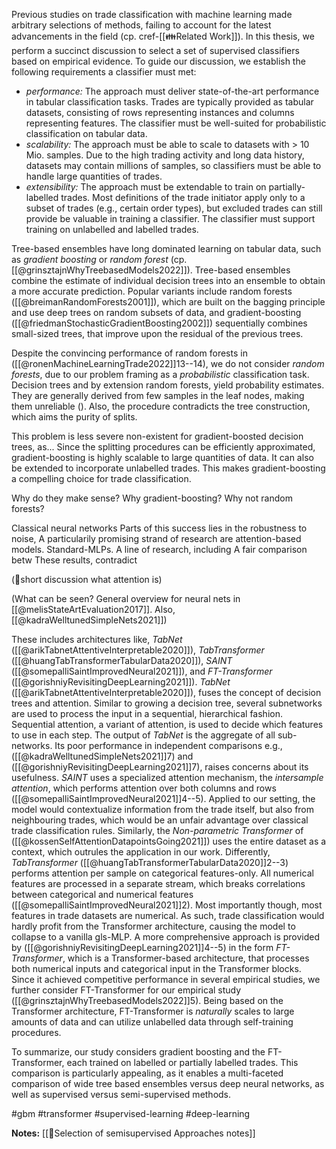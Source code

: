 Previous studies on trade classification with machine learning made arbitrary selections of methods, failing to account for the latest advancements in the field (cp. cref-[[👪Related Work]]).  In this thesis, we perform a succinct discussion to select a set of supervised classifiers based on empirical evidence. To guide our discussion, we establish the following requirements a classifier must met:
-  *performance:* The approach must deliver state-of-the-art performance in tabular classification tasks. Trades are typically provided as tabular datasets, consisting of rows representing instances and columns representing features. The classifier must be well-suited for probabilistic classification on tabular data.
-  *scalability:* The approach must be able to scale to datasets with $>$ 10 Mio. samples. Due to the high trading activity and long data history, datasets may contain millions of samples, so classifiers must be able to handle large quantities of trades.
- *extensibility:* The approach must be extendable to train on partially-labelled trades. Most definitions of the trade initiator apply only to a subset of trades (e.g., certain order types), but excluded trades can still provide be valuable in training a classifier. The classifier must support training on unlabelled and labelled trades.

Tree-based ensembles have long dominated learning on tabular data, such as *gradient boosting* or *random forest* (cp.[[@grinsztajnWhyTreebasedModels2022]]). Tree-based ensembles combine the estimate of individual decision trees into an ensemble to obtain a more accurate prediction. Popular variants include random forests ([[@breimanRandomForests2001]]), which are built on the bagging principle and use deep trees on random subsets of data, and gradient-boosting ([[@friedmanStochasticGradientBoosting2002]]) sequentially combines small-sized trees, that improve upon the residual of the previous trees.

Despite the convincing performance of random forests in ([[@ronenMachineLearningTrade2022]]13--14), we do not consider *random forests*, due to our problem framing as a *probabilistic* classification task. Decision trees and by extension random forests, yield probability estimates. They are generally derived from few samples in the leaf nodes, making them unreliable (). Also, the procedure contradicts the tree construction, which aims the purity of splits. 

This problem is less severe non-existent for gradient-boosted decision trees, as... Since the splitting procedures can be efficiently approximated, gradient-boosting is highly scalable to large quantities of data. It can also be extended to incorporate unlabelled trades. This makes gradient-boosting a compelling choice for trade classification. 

Why do they make sense?
Why gradient-boosting? Why not random forests?

Classical neural networks 
Parts of this success lies in the robustness to noise, 
A particularily promising strand of research are attention-based models.
Standard-MLPs. 
A line of research, including 
A fair comparison betw
These results, contradict 

(🚧short discussion what attention is)

(What can be seen? General overview for neural nets in [[@melisStateArtEvaluation2017]]. Also, [[@kadraWelltunedSimpleNets2021]])

These includes architectures like, *TabNet* ([[@arikTabnetAttentiveInterpretable2020]]), *TabTransformer* ([[@huangTabTransformerTabularData2020]]), *SAINT* ([[@somepalliSaintImprovedNeural2021]]), and *FT-Transformer* ([[@gorishniyRevisitingDeepLearning2021]]). *TabNet* ([[@arikTabnetAttentiveInterpretable2020]]), fuses the concept of decision trees and attention. Similar to growing a decision tree, several subnetworks are used to process the input in a sequential, hierarchical fashion. Sequential attention, a variant of attention, is used to decide which features to use in each step. The output of *TabNet* is the aggregate of all sub-networks. Its poor performance in independent comparisons e.g., ([[@kadraWelltunedSimpleNets2021]]7) and ([[@gorishniyRevisitingDeepLearning2021]]7), raises concerns about its usefulness. *SAINT* uses a specialized attention mechanism, the *intersample attention*, which performs attention over both columns and rows ([[@somepalliSaintImprovedNeural2021]]4--5). Applied to our setting, the model would contextualize information from the trade itself, but also from neighbouring trades, which would be an unfair advantage over classical trade classification rules. Similarly, the *Non-parametric Transformer* of ([[@kossenSelfAttentionDatapointsGoing2021]]) uses the entire dataset as a context, which outrules the application in our work. Differently, *TabTransformer* ([[@huangTabTransformerTabularData2020]]2--3) performs attention per sample on categorical features-only. All numerical features are processed in a separate stream, which breaks correlations between categorical and numerical features ([[@somepalliSaintImprovedNeural2021]]2). Most importantly though, most features in trade datasets are numerical. As such, trade classification would hardly profit from the Transformer architecture, causing the model to collapse to a vanilla gls-MLP. A more comprehensive approach is provided by ([[@gorishniyRevisitingDeepLearning2021]]4--5) in the form *FT-Transformer*, which is a Transformer-based architecture, that processes both numerical inputs and categorical input in the Transformer blocks. Since it achieved competitive performance in several empirical studies, we further consider FT-Transformer for our empirical study ([[@grinsztajnWhyTreebasedModels2022]]5). Being based on the Transformer architecture, FT-Transformer is *naturally* scales to large amounts of data and can utilize unlabelled data through self-training procedures.

To summarize, our study considers gradient boosting and the FT-Transformer, each trained on labelled or partially labelled trades. This comparison is particularly appealing, as it enables a multi-faceted comparison of wide tree based ensembles versus deep neural networks, as well as supervised versus semi-supervised methods.

#gbm #transformer #supervised-learning #deep-learning 

**Notes:**
[[🍪Selection of semisupervised Approaches notes]]
